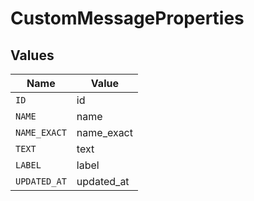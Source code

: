 # CustomMessageProperties


## Values

| Name         | Value        |
| ------------ | ------------ |
| `ID`         | id           |
| `NAME`       | name         |
| `NAME_EXACT` | name_exact   |
| `TEXT`       | text         |
| `LABEL`      | label        |
| `UPDATED_AT` | updated_at   |